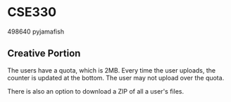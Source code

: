 # CSE330
498640
pyjamafish

## Creative Portion
The users have a quota, which is 2MB.
Every time the user uploads, the counter is updated at the bottom.
The user may not upload over the quota.

There is also an option to download a ZIP of all a user's files.

